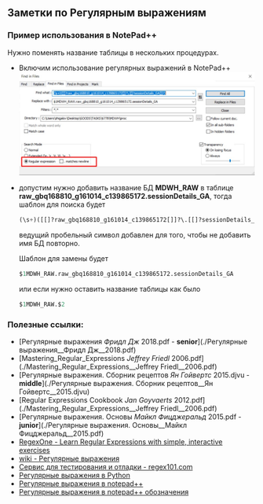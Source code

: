 ## Заметки по Регулярным выражениям  

### Пример использования в NotePad++

Нужно поменять название таблицы в нескольких процедурах.
- Включим использование регулярных выражений в NotePad++  
  ![](./notepad.jpg)  

- допустим нужно добавить название БД **MDWH_RAW** в таблице  **raw_gbq168810_g161014_c139865172.sessionDetails_GA**, тогда шаблон для поиска будет

  ```sql
  (\s+)([[]?raw_gbq168810_g161014_c139865172[]]?\.[[]?sessionDetails_GA[]]?)
  ```

  ведущий пробельный символ добавлен для того, чтобы не добавить имя БД повторно.

  Шаблон для замены будет

  ```sql
  $1MDWH_RAW.raw_gbq168810_g161014_c139865172.sessionDetails_GA
  ```

  или если нужно оставить название таблицы как было

  ```sql
  $1MDWH_RAW.$2
  ```

  

### Полезные ссылки:  

- [Регулярные выражения *Фридл Дж* 2018.pdf - **senior**](./Регулярные выражения__Фридл Дж__2018.pdf)  
- [Mastering_Regular_Expressions *Jeffrey Friedl* 2006.pdf](./Mastering_Regular_Expressions__Jeffrey Friedl__2006.pdf)  
- [Регулярные выражения. Сборник рецептов *Ян Гойвертс* 2015.djvu - **middle**](./Регулярные выражения. Сборник рецептов__Ян Гойвертс__2015.djvu)  
- [Regular Expressions Cookbook *Jan Goyvaerts* 2012.pdf](./Mastering_Regular_Expressions__Jeffrey Friedl__2006.pdf)  
- [Регулярные выражения. Основы *Майкл Фицджеральд* 2015.pdf - **junior**](./Регулярные выражения. Основы__Майкл Фицджеральд__2015.pdf)   
- [RegexOne - Learn Regular Expressions with simple, interactive exercises](https://regexone.com/)  
- [wiki - Регулярные выражения](https://ru.wikipedia.org/wiki/Регулярные_выражения)  
- [Cервис для тестирования и отладки - regex101.com](https://regex101.com/)  
- [Регулярные выражения в Python](https://habr.com/ru/post/349860/)  
- [Регулярные выражения в notepad++](https://romapad.ru/regulyarnye-vyrazheniya-v-notepad/)  
- [Регулярные выражения в notepad++ обозначения](https://web-ptica.ru/blog/14-obuchenie/notepad/60-regulyarnye-vyrazheniya-v-bloknote-notepad)  
